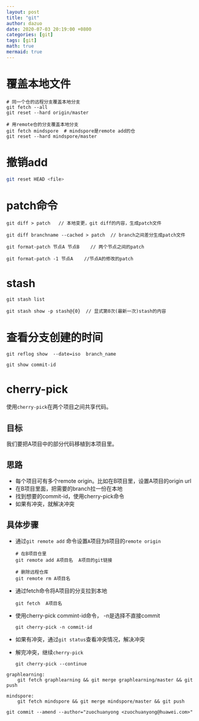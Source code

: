 ```yaml
---
layout: post
title: "git"
author: dazuo
date: 2020-07-03 20:19:00 +0800
categories: [git]
tags: [git]
math: true
mermaid: true
---
```




# 覆盖本地文件

```shell
# 同一个仓的远程分支覆盖本地分支
git fetch --all
git reset --hard origin/master

# 用remote仓的分支覆盖本地分支
git fetch mindspore  # mindspore是remote add的仓
git reset --hard mindspore/master
```





# 撤销add

```bash
git reset HEAD <file>
```



# patch命令

```shell
git diff > patch   // 本地变更，git diff的内容，生成patch文件

git diff branchname --cached > patch  // branch之间差分生成patch文件

git format-patch 节点A 节点B    // 两个节点之间的patch

git format-patch -1 节点A    //节点A的修改的patch
```



# stash

```shell
git stash list

git stash show -p stash@{0}  // 显式第0次(最新一次)stash的内容
```





# 查看分支创建的时间

```shell
git reflog show  --date=iso  branch_name

git show commit-id
```



# cherry-pick

使用`cherry-pick`在两个项目之间共享代码。

## 目标

我们要把A项目中的部分代码移植到本项目里。

## 思路

- 每个项目可有多个remote origin。比如在B项目里，设置A项目的origin url
- 在B项目里面，把需要的branch拉一份在本地
- 找到想要的commit-id，使用cherry-pick命令
- 如果有冲突，就解决冲突



## 具体步骤

- 通过`git remote add` 命令设置`A`项目为`B`项目的`remote origin`

  ```shell
  # 在B项目仓里
  git remote add A项目名  A项目的git链接
  
  # 删除远程仓库
  git remote rm A项目名
  ```

- 通过fetch命令将A项目的分支拉到本地

  ```shell
  git fetch  A项目名
  ```

- 使用cherry-pick commint-id命令， -n是选择不直接commit

  ```shell
  git cherry-pick -n commit-id
  ```

- 如果有冲突，通过`git status`查看冲突情况，解决冲突

- 解完冲突，继续`cherry-pick`

  ```shell
  git cherry-pick --continue
  ```

  

```shell
graphlearning: 
    git fetch graphlearning && git merge graphlearning/master && git push

mindspore:
    git fetch mindspore && git merge mindspore/master && git push

git commit --amend --author="zuochuanyong <zuochuanyong@huawei.com>"
```



